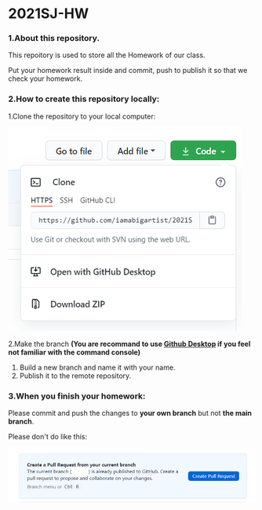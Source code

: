# 2021SJ-HW

### 1.About this repository.

This repoitory is used to store all the Homework of our class.

Put your homework result inside and commit, push to publish it so that we check your homework.

### 2.How to create this repository locally:

1.Clone the repository to your local computer:

![](https://github.com/iamabigartist/2021SJ-HW/blob/main/images/Clone.png)

2.Make the branch **(You are recommand to use [Github Desktop](https://desktop.github.com/) if you feel not familiar with the command console)**

1. Build a new branch and name it with your name.
2. Publish it to the remote repository.

### 3.When you finish your homework:

Please commit and push the changes to **your own branch** but not **the main branch**.

Please don't do like this:

![](https://github.com/iamabigartist/2021SJ-HW/blob/main/images/MergeToMain.png)



